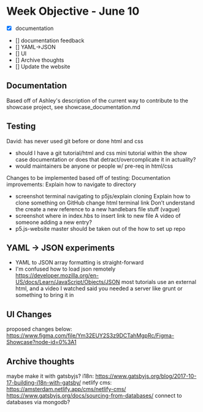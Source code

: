 # Week Objective - June 10
- [x] documentation
- [] documentation feedback
- [] YAML->JSON
- [] UI
- [] Archive thoughts
- [] Update the website

## Documentation
Based off of Ashley's description of the current way to contribute to the showcase project, see showcase_documentation.md

## Testing
David: has never used git before or done html and css
- should I have a git tutorial/html and css mini tutorial within the show case documentation or does that detract/overcomplicate it in actuality?
- would maintainers be anyone or people w/ pre-req in html/css

Changes to be implemented based off of testing:
Documentation improvements:
Explain how to navigate to directory
- screenshot terminal navigating to p5js/explain cloning
Explain how to clone something on GitHub
change html terminal link
Don’t understand the create a new reference to a new handlebars file stuff (vague)
- screenshot where in index.hbs to insert link to new file
A video of someone adding a new entry?
- p5.js-website master should be taken out of the how to set up repo

## YAML -> JSON experiments
- YAML to JSON array formatting is straight-forward
- I'm confused how to load json remotely
https://developer.mozilla.org/en-US/docs/Learn/JavaScript/Objects/JSON
most tutorials use an external html, and a video I watched said you needed a server like grunt or something to bring it in

## UI Changes
proposed changes below:
https://www.figma.com/file/Ym32EUY2S3z9DCTahMgpRc/Figma-Showcase?node-id=0%3A1

## Archive thoughts
maybe make it with gatsbyjs?
i18n:
https://www.gatsbyjs.org/blog/2017-10-17-building-i18n-with-gatsby/
netlify cms:
https://amsterdam.netlify.app/cms/netlify-cms/
https://www.gatsbyjs.org/docs/sourcing-from-databases/
connect to databases via mongodb?


